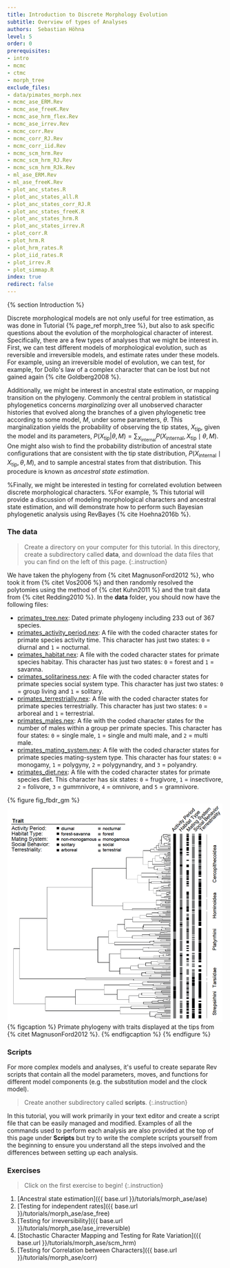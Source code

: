 ```yaml
---
title: Introduction to Discrete Morphology Evolution
subtitle: Overview of types of Analyses
authors:  Sebastian Höhna
level: 5
order: 0
prerequisites:
- intro
- mcmc
- ctmc
- morph_tree
exclude_files:
- data/pimates_morph.nex
- mcmc_ase_ERM.Rev
- mcmc_ase_freeK.Rev
- mcmc_ase_hrm_flex.Rev
- mcmc_ase_irrev.Rev
- mcmc_corr.Rev
- mcmc_corr_RJ.Rev
- mcmc_corr_iid.Rev
- mcmc_scm_hrm.Rev
- mcmc_scm_hrm_RJ.Rev
- mcmc_scm_hrm_RJk.Rev
- ml_ase_ERM.Rev
- ml_ase_freeK.Rev
- plot_anc_states.R
- plot_anc_states_all.R
- plot_anc_states_corr_RJ.R
- plot_anc_states_freeK.R
- plot_anc_states_hrm.R
- plot_anc_states_irrev.R
- plot_corr.R
- plot_hrm.R
- plot_hrm_rates.R
- plot_iid_rates.R
- plot_irrev.R
- plot_simmap.R
index: true
redirect: false
---
```




{% section Introduction %}

Discrete morphological models are not only useful for tree estimation,
as was done in Tutorial {% page_ref morph_tree %}, but also to ask specific questions about the evolution of the morphological character of interest.
Specifically, there are a few types of analyses that we might be interest in.
First, we can test different models of morphological evolution,
such as reversible and irreversible models, and estimate rates under these models.
For example, using an irreversible model of evolution, we can test, for example,
for Dollo's law of a complex character that can be lost but not gained again {% cite Goldberg2008 %}.

Additionally, we might be interest in ancestral state estimation,
or mapping transition on the phylogeny.
Commonly the central problem in statistical phylogenetics concerns *marginalizing* over all unobserved character histories that evolved along the branches of a given phylogenetic tree according to some model, $M$, under some parameters, $\theta$.
This marginalization yields the probability of observing the tip states, $X_\text{tip}$,
given the model and its parameters,
$P( X_\text{tip} | \theta, M ) = \sum_{X_\text{internal}} P( X_\text{internal}, X_\text{tip} \mid \theta, M )$.
One might also wish to find the probability distribution of ancestral state
configurations that are consistent with the tip state distribution,
$P( X_\text{internal} \mid X_\text{tip}, \theta, M )$, and to sample
ancestral states from that distribution.
This procedure is known as *ancestral state estimation*.

%Finally, we might be interested in testing for correlated evolution between discrete morphological characters.
%For example,
%
This tutorial will provide a discussion of modeling morphological characters
and ancestral state estimation, and will demonstrate how to perform such
Bayesian phylogenetic analysis using RevBayes {% cite Hoehna2016b %}.


### The data

>Create a directory on your computer for this tutorial.
>In this directory, create a subdirectory called **data**, and download the data files that you can find on the left of this page.
{:.instruction}

We have taken the phylogeny from {% citet MagnusonFord2012 %}, who took it from {% citet Vos2006 %} and then randomly resolved the polytomies using the method of {% citet Kuhn2011 %} and the trait data from {% citet Redding2010 %}. In the **data** folder, you should now have the following files:

-   [primates_tree.nex](data/primates_tree.nex):
    Dated primate phylogeny including 233 out of 367 species.
-   [primates_activity_period.nex](data/primates_activity_period.nex):
    A file with the coded character states for primate species activity time. This character has just two states: `0` = diurnal and `1` = nocturnal.
-   [primates_habitat.nex](data/primates_habitat.nex):
    A file with the coded character states for primate species habitay. This character has just two states: `0` = forest and `1` = savanna.
-   [primates_solitariness.nex](data/primates_solitariness.nex):
    A file with the coded character states for primate species social system type. This character has just two states: `0` = group living and `1` = solitary.
-   [primates_terrestrially.nex](data/primates_terrestrially.nex):
    A file with the coded character states for primate species terrestrially. This character has just two states: `0` = arboreal and `1` = terrestrial.
-   [primates_males.nex](data/primates_males.nex):
    A file with the coded character states for the number of males within a group per primate species. This character has four states: `0` = single male, `1` = single and multi male, and `2` = multi male.
-   [primates_mating_system.nex](data/primates_mating_system.nex):
    A file with the coded character states for primate species mating-system type. This character has four states: `0` = monogamy, `1` = polygyny, `2` = polygynandry, and `3` = polyandry.
-   [primates_diet.nex](data/primates_diet.nex):
    A file with the coded character states for primate species diet. This character has six states: `0` = frugivore, `1` = insectivore, `2` = folivore, `3` = gummnivore, `4` = omnivore, and `5` = gramnivore.

{% figure fig_fbdr_gm %}
<img src="figures/Primates_traits.png" width="500pt" />
{% figcaption %}
Primate phylogeny with traits displayed at the tips from {% citet MagnusonFord2012 %}.
{% endfigcaption %}
{% endfigure %}

### Scripts

For more complex models and analyses, it's useful to create separate Rev scripts that contain all the model parameters, moves, and functions for different model components (e.g. the substitution model and the clock model).

>Create another subdirectory called **scripts**.
{:.instruction}

In this tutorial, you will work primarily in your text editor and create a script file that can be easily managed and modified. Examples of all the commands used to perform each analysis are also provided at the top of this page under **Scripts** but try to write the complete scripts yourself from the beginning to ensure you understand all the steps involved and the differences between setting up each analysis.

### Exercises

>Click on the first exercise to begin!
{:.instruction}

1. [Ancestral state estimation]({{ base.url }}/tutorials/morph_ase/ase)
2. [Testing for independent rates]({{ base.url }}/tutorials/morph_ase/ase_free)
3. [Testing for irreversibility]({{ base.url }}/tutorials/morph_ase/ase_irreversible)
4. [Stochastic Character Mapping and Testing for Rate Variation]({{ base.url }}/tutorials/morph_ase/scm_hrm)
5. [Testing for Correlation between Characters]({{ base.url }}/tutorials/morph_ase/corr)
